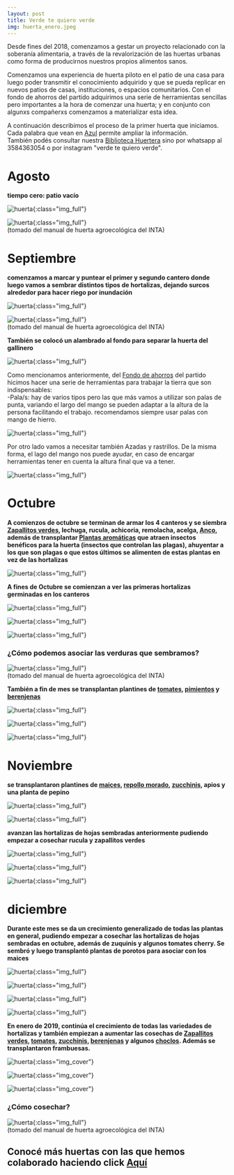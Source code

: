 ```yaml
---
layout: post
title: Verde te quiero verde
img: huerta_enero.jpeg
---
```


Desde fines del 2018, comenzamos a gestar un proyecto relacionado con la soberanía alimentaria, a través de la revalorización de las huertas urbanas como forma de producirnos nuestros propios alimentos sanos.

Comenzamos una experiencia de huerta piloto en el patio de una casa para luego poder transmitir el conocimiento adquirido y que se pueda replicar en nuevos patios de casas, instituciones, o espacios comunitarios. Con el fondo de ahorros del partido adquirimos una serie de herramientas sencillas pero importantes a la hora de comenzar una huerta; y en conjunto con algunxs compañerxs comenzamos a materializar esta idea.

A continuación describimos el proceso de la primer huerta que iniciamos. Cada palabra que vean en [Azul](http://respeto.org.ar/2018/06/25/verde_te_quiero_verde/) permite ampliar la información.  
También podés consultar nuestra [Biblioteca Huertera](http://respeto.org.ar/2015/06/25/biblioteca_huertera/) sino por whatsapp al 3584363054 o por instagram "verde te quiero verde".  


# Agosto
__tiempo cero: patio vacío__

![huerta]({{site.baseurl}}/img/huerta_septiembre.jpeg){:class="img_full"}  

![huerta]({{site.baseurl}}/img/huerta_inicio.png){:class="img_full"}  
(tomado del manual de huerta agroecológica del INTA)

# Septiembre
__comenzamos a marcar y puntear el primer y segundo cantero donde luego vamos a sembrar distintos tipos de hortalizas, dejando surcos alrededor para hacer riego por inundación__

![huerta]({{site.baseurl}}/img/huerta_septiembre_1.jpeg){:class="img_full"}  

![huerta]({{site.baseurl}}/img/huerta_canteros.png){:class="img_full"}  
(tomado del manual de huerta agroecológica del INTA)

__También se colocó un alambrado al fondo para separar la huerta del gallinero__

![huerta]({{site.baseurl}}/img/huerta_septiembre_2.jpeg){:class="img_full"}  

Como mencionamos anteriormente, del [Fondo de ahorros](http://respeto.org.ar/fondo_de_ahorros/) del partido hicimos hacer una serie de herramientas para trabajar la tierra que son indispensables:  
-Pala/s: hay de varios tipos pero las que más vamos a utilizar son palas de punta, variando el largo del mango se pueden adaptar a la altura de la persona facilitando el trabajo. recomendamos siempre usar palas con mango de hierro.

![huerta]({{site.baseurl}}/img/huerta_herramientas.jpeg){:class="img_full"}

Por otro lado vamos a necesitar también Azadas y rastrillos. De la misma forma, el lago del mango nos puede ayudar, en caso de encargar herramientas tener en cuenta la altura final que va a tener.  

![huerta]({{site.baseurl}}/img/huerta_herramientas_2.jpg){:class="img_full"}

# Octubre

__A comienzos de octubre se terminan de armar los 4 canteros y se siembra [Zapallitos verdes](http://respeto.org.ar/2015/06/25/zapallitos/), lechuga, rucula, achicoria, remolacha, acelga, [Anco](http://respeto.org.ar/2015/06/25/anco/), además de transplantar [Plantas aromáticas](http://respeto.org.ar/2015/06/25/aromaticas/) que atraen insectos benéficos para la huerta (insectos que controlan las plagas), ahuyentar a los que son plagas o que estos últimos se alimenten de estas plantas en vez de las hortalizas__

![huerta]({{site.baseurl}}/img/huerta_octubre.jpeg){:class="img_full"}  

__A fines de Octubre se comienzan a ver las primeras hortalizas germinadas en los canteros__

![huerta]({{site.baseurl}}/img/huerta_octubre_29_6.jpeg){:class="img_full"}

![huerta]({{site.baseurl}}/img/huerta_octubre_6.jpeg){:class="img_full"}

![huerta]({{site.baseurl}}/img/huerta_octubre_29_1.jpeg){:class="img_full"}

### ¿Cómo podemos asociar las verduras que sembramos?

![huerta]({{site.baseurl}}/img/huerta_asociaciones.png){:class="img_full"}  
(tomado del manual de huerta agroecológica del INTA)

__También a fin de mes se transplantan plantines de [tomates](http://respeto.org.ar/2015/06/25/tomate/), [pimientos](http://respeto.org.ar/2015/06/25/pimiento/) y [berenjenas](http://respeto.org.ar/2015/06/25/berejena/)__

![huerta]({{site.baseurl}}/img/huerta_octubre_29_5.jpeg){:class="img_full"}

![huerta]({{site.baseurl}}/img/huerta_octubre_29_4.jpeg){:class="img_full"}

![huerta]({{site.baseurl}}/img/huerta_octubre_7.jpeg){:class="img_full"}

# Noviembre

__se transplantaron plantines de [maices](http://respeto.org.ar/2015/06/25/maiz/), [repollo morado](http://respeto.org.ar/2015/06/25/repollo/), [zucchinis](http://respeto.org.ar/2015/06/25/zucchini/), apios y una planta de pepino__

![huerta]({{site.baseurl}}/img/huerta_noviembre_6.jpeg){:class="img_full"}

![huerta]({{site.baseurl}}/img/huerta_noviembre_3.jpeg){:class="img_full"}

__avanzan las hortalizas de hojas sembradas anteriormente pudiendo empezar a cosechar rucula y zapallitos verdes__

![huerta]({{site.baseurl}}/img/huerta_noviembre_7.jpeg){:class="img_full"}

![huerta]({{site.baseurl}}/img/huerta_noviembre_9.jpeg){:class="img_full"}

![huerta]({{site.baseurl}}/img/huerta_noviembre_8.jpg){:class="img_full"}

# diciembre

__Durante este mes se da un crecimiento generalizado de todas las plantas en general, pudiendo empezar a cosechar las hortalizas de hojas sembradas en octubre, además de zuquinis y algunos tomates cherry. Se sembró y luego transplantó plantas de porotos para asociar con los maices__

![huerta]({{site.baseurl}}/img/huerta_diciembre.jpg){:class="img_full"}

![huerta]({{site.baseurl}}/img/huerta_diciembre_2.jpg){:class="img_full"}

![huerta]({{site.baseurl}}/img/huerta_diciembre_3.jpg){:class="img_full"}

![huerta]({{site.baseurl}}/img/huerta_diciembre_4.jpg){:class="img_full"}

__En enero de 2019, continúa el crecimiento de todas las variedades de hortalizas y también empiezan a aumentar las cosechas de [Zapallitos verdes](http://respeto.org.ar/2015/06/25/zapallitos/), [tomates](http://respeto.org.ar/2015/06/25/tomate/), [zucchinis](http://respeto.org.ar/2015/06/25/zuquini/), [berenjenas](http://respeto.org.ar/2015/06/25/berejena/) y algunos [choclos](http://respeto.org.ar/2015/06/25/maiz/). Además se transplantaron frambuesas.__

![huerta]({{site.baseurl}}/img/huerta_enero.jpeg){:class="img_cover"}

![huerta]({{site.baseurl}}/img/huerta_enero_2.jpeg){:class="img_cover"}

![huerta]({{site.baseurl}}/img/huerta_enero_3.jpeg){:class="img_cover"}

### ¿Cómo cosechar?

![huerta]({{site.baseurl}}/img/huerta_cosecha.png){:class="img_full"}  
(tomado del manual de huerta agroecológica del INTA)

## Conocé más huertas con las que hemos colaborado haciendo click [Aquí](http://respeto.org.ar/2015/06/25/huertas/)
